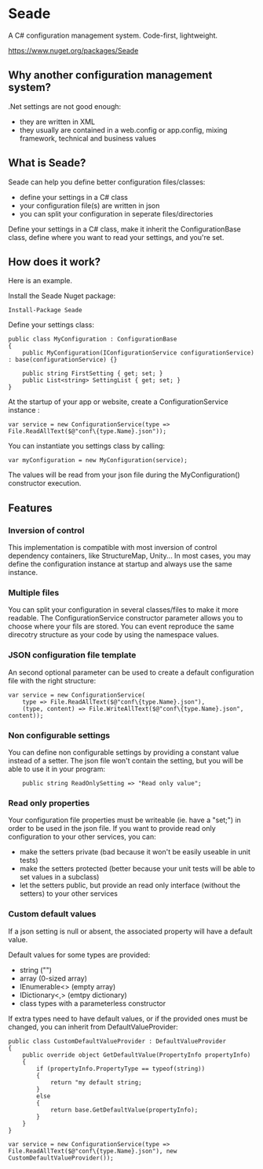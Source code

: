 # Seade
A C# configuration management system. Code-first, lightweight.

https://www.nuget.org/packages/Seade

## Why another configuration management system?
.Net settings are not good enough:
* they are written in XML
* they usually are contained in a web.config or app.config, mixing framework, technical and business values

## What is Seade?
Seade can help you define better configuration files/classes:
* define your settings in a C# class
* your configuration file(s) are written in json
* you can split your configuration in seperate files/directories

Define your settings in a C# class, make it inherit the ConfigurationBase class, define where you want to read your settings, and you're set.

## How does it work?
Here is an example.

Install the Seade Nuget package: 
```
Install-Package Seade
```

Define your settings class:
```
public class MyConfiguration : ConfigurationBase
{
    public MyConfiguration(IConfigurationService configurationService) : base(configurationService) {}

    public string FirstSetting { get; set; }
    public List<string> SettingList { get; set; }
}
```

At the startup of your app or website, create a ConfigurationService instance :
```
var service = new ConfigurationService(type => File.ReadAllText($@"conf\{type.Name}.json"));
```

You can instantiate you settings class by calling:
```
var myConfiguration = new MyConfiguration(service);
```
The values will be read from your json file during the MyConfiguration() constructor execution.

## Features
### Inversion of control
This implementation is compatible with most inversion of control dependency containers, like StructureMap, Unity...
In most cases, you may define the configuration instance at startup and always use the same instance.

### Multiple files
You can split your configuration in several classes/files to make it more readable. The ConfigurationService constructor parameter allows you to choose
	where your fils are stored. You can event reproduce the same direcotry structure as your code by using the namespace values.

### JSON configuration file template
An second optional parameter can be used to create a default configuration file with the right structure:
```
var service = new ConfigurationService(
	type => File.ReadAllText($@"conf\{type.Name}.json"),
	(type, content) => File.WriteAllText($@"conf\{type.Name}.json", content));
```

### Non configurable settings
You can define non configurable settings by
	providing a constant value instead of a setter. The json file won't contain the setting, but you will be able to use it in your program:
```
    public string ReadOnlySetting => "Read only value";
```

### Read only properties
Your configuration file properties must be writeable (ie. have a "set;") in order to be used in the json file. If you want to provide read only configuration 
	to your other services, you can:
* make the setters private (bad because it won't be easily useable in unit tests)
* make the setters protected (better because your unit tests will be able to set values in a subclass)
* let the setters public, but provide an read only interface (without the setters) to your other services

### Custom default values
If a json setting is null or absent, the associated property will have a default value.

Default values for some types are provided:
- string ("")
- array (0-sized array)
- IEnumerable<> (empty array)
- IDictionary<,> (emtpy dictionary)
- class types with a parameterless constructor

If extra types need to have default values, or if the provided ones must be changed, you can inherit from DefaultValueProvider:
```
public class CustomDefaultValueProvider : DefaultValueProvider
{
    public override object GetDefaultValue(PropertyInfo propertyInfo)
    {
        if (propertyInfo.PropertyType == typeof(string))
        {
            return "my default string;
        }
        else
        {
            return base.GetDefaultValue(propertyInfo);
        }
    }
}

var service = new ConfigurationService(type => File.ReadAllText($@"conf\{type.Name}.json"), new CustomDefaultValueProvider());
```
